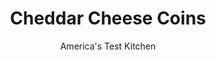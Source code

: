 ---
layout: ../../layouts/MarkdownPostLayout.astro
title: Cheddar Cheese Coins
author: America's Test Kitchen
pubDate: 2023-03-15
description: "These simple homemade crackers are often greasy and tough. We foolproof the recipe and provide four variations to keep things fresh."
image_url: https://res.cloudinary.com/hksqkdlah/image/upload/ar_1:1,c_fill,dpr_2.0,f_auto,fl_lossy.progressive.strip_profile,g_faces:auto,q_auto:low,w_344/33967_sfs-cheddar-cheese-coins-12
tags: ["Cheese","Vegetarian"]
calories: 2539
protein: 1
carbohydrates: 2
fats: 
fiber: 
ingredients: ["8 ounces, extra-sharp cheddar cheese, shredded (2 cups)","1 1/2 cups (7 1/2 ounces), all-purpose flour","1 tablespoon, cornstarch","1/2 teaspoon, salt","1/4 teaspoon, cayenne pepper","1/4 teaspoon, paprika","8 tablespoons, unsalted butter, cut into 8 pieces and chilled","3 tablespoons, water"]
serves: 60
time: "55 minutes, plus 1 hour chilling and 20 minutes cooling"
instructions: ["Process cheddar, flour, cornstarch, salt, cayenne, and paprika in food processor until combined, about 30 seconds. Add butter and process until mixture resembles wet sand, about 20 seconds. Add water and process until dough ball forms, about 10 seconds. Transfer dough to counter and divide in half. Roll each half into 10-inch log, wrap in plastic wrap, and refrigerate until firm, at least 1 hour.","Adjust oven racks to upper-middle and lower-middle positions and heat oven to 350 degrees. Line 2 rimmed baking sheets with parchment paper. Unwrap logs and slice into ¼-inch-thick coins. Place coins on prepared sheets, ½ inch apart. Bake until light golden around edges, 22 to 28 minutes, switching and rotating sheets halfway through baking. Let coins cool completely on sheets before serving. (Coins can be stored in airtight container at room temperature for up to 3 days.)"]
nutrition: ["7 mg Potassium","22 mg Phosphorus","26 mg Calcium","1 mg Magnesium","24 mg Sodium","2 g Fat","7 mg Cholesterol","1 g Saturated","5 µg Folic acid","2 µg Folate (food)","2 g Water","2 g Carbs","11 µg Folate equivalent (total)","1 g Protein","23 µg Vitamin A","42 kcal Energy","2539 calories"]
notes: "You can refrigerate the dough for up to three days or freeze it for up to one month. Thaw the frozen dough in the refrigerator before proceeding with step&nbsp;2."
---